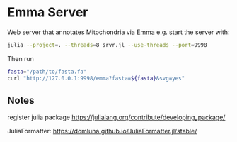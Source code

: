 # Emma Server

Web server that annotates Mitochondria via [Emma](https://github.com/ian-small/Emma)
e.g. start the server with:

```bash
julia --project=. --threads=8 srvr.jl --use-threads --port=9998
```
Then run

```bash
fasta="/path/to/fasta.fa"
curl "http://127.0.0.1:9998/emma?fasta=${fasta}&svg=yes"
```
## Notes

register julia package
https://julialang.org/contribute/developing_package/

JuliaFormatter: https://domluna.github.io/JuliaFormatter.jl/stable/
